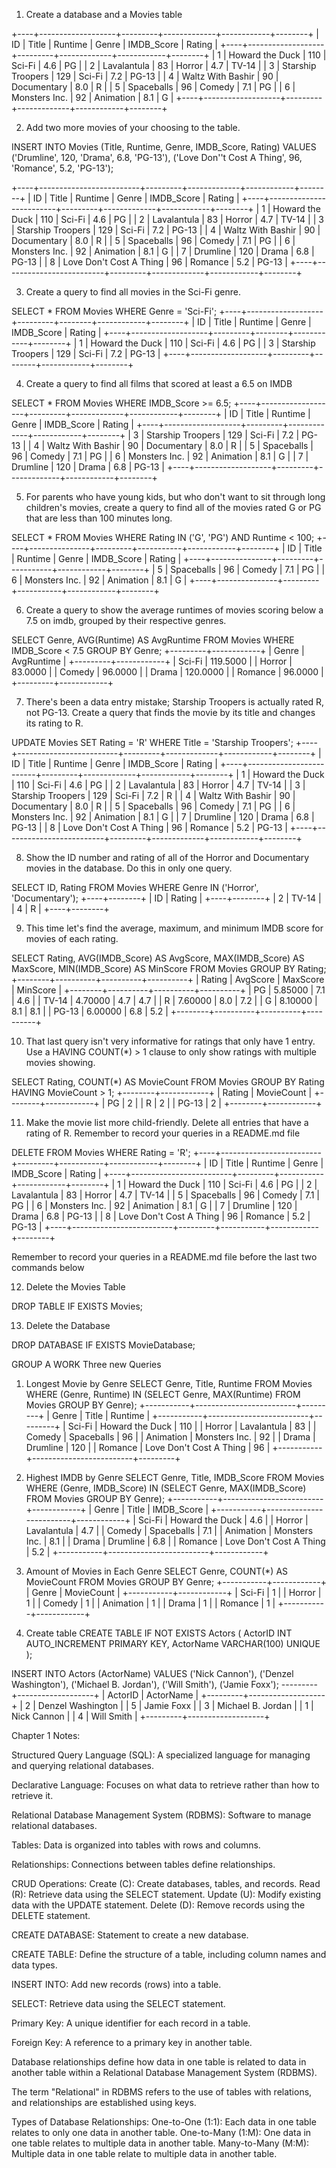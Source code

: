 1. Create a database and a Movies table

+----+-------------------+---------+-------------+------------+--------+
| ID | Title             | Runtime | Genre       | IMDB_Score | Rating |
+----+-------------------+---------+-------------+------------+--------+
|  1 | Howard the Duck   |     110 | Sci-Fi      |        4.6 | PG     |
|  2 | Lavalantula       |      83 | Horror      |        4.7 | TV-14  |
|  3 | Starship Troopers |     129 | Sci-Fi      |        7.2 | PG-13  |
|  4 | Waltz With Bashir |      90 | Documentary |        8.0 | R      |
|  5 | Spaceballs        |      96 | Comedy      |        7.1 | PG     |
|  6 | Monsters Inc.     |      92 | Animation   |        8.1 | G      |
+----+-------------------+---------+-------------+------------+--------+

2. Add two more movies of your choosing to the table.
   
INSERT INTO Movies (Title, Runtime, Genre, IMDB_Score, Rating)
VALUES
    ('Drumline', 120, 'Drama', 6.8, 'PG-13'),
    ('Love Don''t Cost A Thing', 96, 'Romance', 5.2, 'PG-13');

   +----+-------------------------+---------+-------------+------------+--------+
| ID | Title                   | Runtime | Genre       | IMDB_Score | Rating |
+----+-------------------------+---------+-------------+------------+--------+
|  1 | Howard the Duck         |     110 | Sci-Fi      |        4.6 | PG     |
|  2 | Lavalantula             |      83 | Horror      |        4.7 | TV-14  |
|  3 | Starship Troopers       |     129 | Sci-Fi      |        7.2 | PG-13  |
|  4 | Waltz With Bashir       |      90 | Documentary |        8.0 | R      |
|  5 | Spaceballs              |      96 | Comedy      |        7.1 | PG     |
|  6 | Monsters Inc.           |      92 | Animation   |        8.1 | G      |
|  7 | Drumline                |     120 | Drama       |        6.8 | PG-13  |
|  8 | Love Don't Cost A Thing |      96 | Romance     |        5.2 | PG-13  |
+----+-------------------------+---------+-------------+------------+--------+

3. Create a query to find all movies in the Sci-Fi genre.

SELECT * FROM Movies WHERE Genre = 'Sci-Fi';
+----+-------------------+---------+--------+------------+--------+
| ID | Title             | Runtime | Genre  | IMDB_Score | Rating |
+----+-------------------+---------+--------+------------+--------+
|  1 | Howard the Duck   |     110 | Sci-Fi |        4.6 | PG     |
|  3 | Starship Troopers |     129 | Sci-Fi |        7.2 | PG-13  |
+----+-------------------+---------+--------+------------+--------+

4. Create a query to find all films that scored at least a 6.5 on IMDB

SELECT * FROM Movies WHERE IMDB_Score >= 6.5;
+----+-------------------+---------+-------------+------------+--------+
| ID | Title             | Runtime | Genre       | IMDB_Score | Rating |
+----+-------------------+---------+-------------+------------+--------+
|  3 | Starship Troopers |     129 | Sci-Fi      |        7.2 | PG-13  |
|  4 | Waltz With Bashir |      90 | Documentary |        8.0 | R      |
|  5 | Spaceballs        |      96 | Comedy      |        7.1 | PG     |
|  6 | Monsters Inc.     |      92 | Animation   |        8.1 | G      |
|  7 | Drumline          |     120 | Drama       |        6.8 | PG-13  |
+----+-------------------+---------+-------------+------------+--------+

5. For parents who have young kids, but who don't want to sit through long children's movies, create a query to find all of the movies rated G or PG that are less than 100 minutes long.

SELECT * FROM Movies WHERE Rating IN ('G', 'PG') AND Runtime < 100;
+----+---------------+---------+-----------+------------+--------+
| ID | Title         | Runtime | Genre     | IMDB_Score | Rating |
+----+---------------+---------+-----------+------------+--------+
|  5 | Spaceballs    |      96 | Comedy    |        7.1 | PG     |
|  6 | Monsters Inc. |      92 | Animation |        8.1 | G      |
+----+---------------+---------+-----------+------------+--------+

6. Create a query to show the average runtimes of movies scoring below a 7.5 on imdb, grouped by their respective genres.

SELECT Genre, AVG(Runtime) AS AvgRuntime FROM Movies WHERE IMDB_Score < 7.5 GROUP BY Genre;
+---------+------------+
| Genre   | AvgRuntime |
+---------+------------+
| Sci-Fi  |   119.5000 |
| Horror  |    83.0000 |
| Comedy  |    96.0000 |
| Drama   |   120.0000 |
| Romance |    96.0000 |
+---------+------------+

7. There's been a data entry mistake; Starship Troopers is actually rated R, not PG-13. Create a query that finds the movie by its title and changes its rating to R.

UPDATE Movies SET Rating = 'R' WHERE Title = 'Starship Troopers';
+----+-------------------------+---------+-------------+------------+--------+
| ID | Title                   | Runtime | Genre       | IMDB_Score | Rating |
+----+-------------------------+---------+-------------+------------+--------+
|  1 | Howard the Duck         |     110 | Sci-Fi      |        4.6 | PG     |
|  2 | Lavalantula             |      83 | Horror      |        4.7 | TV-14  |
|  3 | Starship Troopers       |     129 | Sci-Fi      |        7.2 | R      |
|  4 | Waltz With Bashir       |      90 | Documentary |        8.0 | R      |
|  5 | Spaceballs              |      96 | Comedy      |        7.1 | PG     |
|  6 | Monsters Inc.           |      92 | Animation   |        8.1 | G      |
|  7 | Drumline                |     120 | Drama       |        6.8 | PG-13  |
|  8 | Love Don't Cost A Thing |      96 | Romance     |        5.2 | PG-13  |
+----+-------------------------+---------+-------------+------------+--------+

8. Show the ID number and rating of all of the Horror and Documentary movies in the database. Do this in only one query.

SELECT ID, Rating FROM Movies WHERE Genre IN ('Horror', 'Documentary');
+----+--------+
| ID | Rating |
+----+--------+
|  2 | TV-14  |
|  4 | R      |
+----+--------+

9. This time let's find the average, maximum, and minimum IMDB score for movies of each rating.

SELECT Rating, AVG(IMDB_Score) AS AvgScore, MAX(IMDB_Score) AS MaxScore, MIN(IMDB_Score) AS MinScore
FROM Movies GROUP BY Rating;
+--------+----------+----------+----------+
| Rating | AvgScore | MaxScore | MinScore |
+--------+----------+----------+----------+
| PG     |  5.85000 |      7.1 |      4.6 |
| TV-14  |  4.70000 |      4.7 |      4.7 |
| R      |  7.60000 |      8.0 |      7.2 |
| G      |  8.10000 |      8.1 |      8.1 |
| PG-13  |  6.00000 |      6.8 |      5.2 |
+--------+----------+----------+----------+

10. That last query isn't very informative for ratings that only have 1 entry. Use a HAVING COUNT(*) > 1 clause to only show ratings with multiple movies showing.

SELECT Rating, COUNT(*) AS MovieCount FROM Movies GROUP BY Rating HAVING MovieCount > 1;
+--------+------------+
| Rating | MovieCount |
+--------+------------+
| PG     |          2 |
| R      |          2 |
| PG-13  |          2 |
+--------+------------+

11. Make the movie list more child-friendly. Delete all entries that have a rating of R. Remember to record your queries in a README.md file

DELETE FROM Movies WHERE Rating = 'R';
+----+-------------------------+---------+-----------+------------+--------+
| ID | Title                   | Runtime | Genre     | IMDB_Score | Rating |
+----+-------------------------+---------+-----------+------------+--------+
|  1 | Howard the Duck         |     110 | Sci-Fi    |        4.6 | PG     |
|  2 | Lavalantula             |      83 | Horror    |        4.7 | TV-14  |
|  5 | Spaceballs              |      96 | Comedy    |        7.1 | PG     |
|  6 | Monsters Inc.           |      92 | Animation |        8.1 | G      |
|  7 | Drumline                |     120 | Drama     |        6.8 | PG-13  |
|  8 | Love Don't Cost A Thing |      96 | Romance   |        5.2 | PG-13  |
+----+-------------------------+---------+-----------+------------+--------+

Remember to record your queries in a README.md file before the last two commands below

12. Delete the Movies Table

DROP TABLE IF EXISTS Movies;

13. Delete the Database

DROP DATABASE IF EXISTS MovieDatabase;


GROUP A WORK
Three new Queries

1. Longest Movie by Genre
SELECT Genre, Title, Runtime
FROM Movies
WHERE (Genre, Runtime) IN (SELECT Genre, MAX(Runtime) FROM Movies GROUP BY Genre);
+-----------+-------------------------+---------+
| Genre     | Title                   | Runtime |
+-----------+-------------------------+---------+
| Sci-Fi    | Howard the Duck         |     110 |
| Horror    | Lavalantula             |      83 |
| Comedy    | Spaceballs              |      96 |
| Animation | Monsters Inc.           |      92 |
| Drama     | Drumline                |     120 |
| Romance   | Love Don't Cost A Thing |      96 |
+-----------+-------------------------+---------+

2. Highest IMDB by Genre
SELECT Genre, Title, IMDB_Score
FROM Movies
WHERE (Genre, IMDB_Score) IN (SELECT Genre, MAX(IMDB_Score) FROM Movies GROUP BY Genre);
+-----------+-------------------------+------------+
| Genre     | Title                   | IMDB_Score |
+-----------+-------------------------+------------+
| Sci-Fi    | Howard the Duck         |        4.6 |
| Horror    | Lavalantula             |        4.7 |
| Comedy    | Spaceballs              |        7.1 |
| Animation | Monsters Inc.           |        8.1 |
| Drama     | Drumline                |        6.8 |
| Romance   | Love Don't Cost A Thing |        5.2 |
+-----------+-------------------------+------------+

3. Amount of Movies in Each Genre
SELECT Genre, COUNT(*) AS MovieCount FROM Movies GROUP BY Genre;
+-----------+------------+
| Genre     | MovieCount |
+-----------+------------+
| Sci-Fi    |          1 |
| Horror    |          1 |
| Comedy    |          1 |
| Animation |          1 |
| Drama     |          1 |
| Romance   |          1 |
+-----------+------------+

4. Create table
CREATE TABLE IF NOT EXISTS Actors (
    ActorID INT AUTO_INCREMENT PRIMARY KEY,
    ActorName VARCHAR(100) UNIQUE
);

INSERT INTO Actors (ActorName) VALUES
    ('Nick Cannon'),
    ('Denzel Washington'),
    ('Michael B. Jordan'),
    ('Will Smith'),
    ('Jamie Foxx');
---------+-------------------+
| ActorID | ActorName         |
+---------+-------------------+
|       2 | Denzel Washington |
|       5 | Jamie Foxx        |
|       3 | Michael B. Jordan |
|       1 | Nick Cannon       |
|       4 | Will Smith        |
+---------+-------------------+









Chapter 1 Notes:

Structured Query Language (SQL): A specialized language for managing and querying relational databases.

Declarative Language: Focuses on what data to retrieve rather than how to retrieve it.

Relational Database Management System (RDBMS): Software to manage relational databases.

Tables: Data is organized into tables with rows and columns.

Relationships: Connections between tables define relationships.

CRUD Operations:
Create (C): Create databases, tables, and records.
Read (R): Retrieve data using the SELECT statement.
Update (U): Modify existing data with the UPDATE statement.
Delete (D): Remove records using the DELETE statement.

CREATE DATABASE: Statement to create a new database.

CREATE TABLE: Define the structure of a table, including column names and data types.

INSERT INTO: Add new records (rows) into a table.

SELECT: Retrieve data using the SELECT statement.

Primary Key: A unique identifier for each record in a table.

Foreign Key: A reference to a primary key in another table.



Database relationships define how data in one table is related to data in another table within a Relational Database Management System (RDBMS).

The term "Relational" in RDBMS refers to the use of tables with relations, and relationships are established using keys.

Types of Database Relationships:
One-to-One (1:1): Each data in one table relates to only one data in another table.
One-to-Many (1:M): One data in one table relates to multiple data in another table.
Many-to-Many (M:M): Multiple data in one table relate to multiple data in another table.



